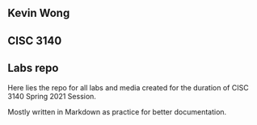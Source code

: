 ## Kevin Wong
## CISC 3140
## Labs repo

Here lies the repo for all labs and media created for the duration of CISC 3140 Spring 2021 Session.

Mostly written in Markdown as practice for better documentation. 
